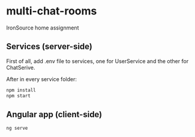 # multi-chat-rooms

IronSource home assignment

## Services (server-side)

First of all, add .env file to services, one for UserService and the other for ChatSerive.

After in every service folder: 

```bash
npm install
npm start
```

## Angular app (client-side)


```bash
ng serve
```

